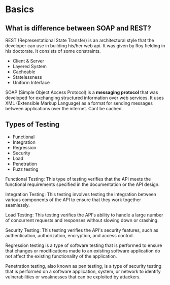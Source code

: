 # Basics

## What is difference between SOAP and REST?

REST (Representational State Transfer) is an architectural style that the developer can use in building his/her web api. It was given by Roy fielding in his doctorate. It consists of some constraints.

- Client & Server
- Layered System
- Cacheable
- Statelessness
- Uniform Interface

SOAP (Simple Object Access Protocol) is a **messaging protocol** that was developed for exchanging structured information over web services. It uses XML (Extensible Markup Language) as a format for sending messages between applications over the internet. Cant be cached.

## Types of Testing

- Functional
- Integration
- Regression
- Security
- Load
- Penetration
- Fuzz testing

Functional Testing: This type of testing verifies that the API meets the functional requirements specified in the documentation or the API design.

Integration Testing: This testing involves testing the integration between various components of the API to ensure that they work together seamlessly.

Load Testing: This testing verifies the API's ability to handle a large number of concurrent requests and responses without slowing down or crashing.

Security Testing: This testing verifies the API's security features, such as authentication, authorization, encryption, and access control.

Regression testing is a type of software testing that is performed to ensure that changes or modifications made to an existing software application do not affect the existing functionality of the application.

Penetration testing, also known as pen testing, is a type of security testing that is performed on a software application, system, or network to identify vulnerabilities or weaknesses that can be exploited by attackers.
